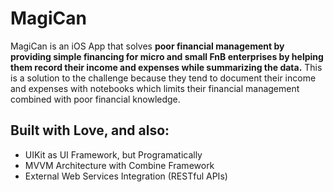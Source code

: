 # MagiCan

MagiCan is an iOS App that solves **poor financial management by providing simple financing for micro and small FnB enterprises by helping them record their income and expenses while summarizing the data.** This is a solution to the challenge because they tend to document their income and expenses with notebooks which limits their financial management combined with poor financial knowledge.

## Built with Love, and also:
- UIKit as UI Framework, but Programatically
- MVVM Architecture with Combine Framework
- External Web Services Integration (RESTful APIs)
